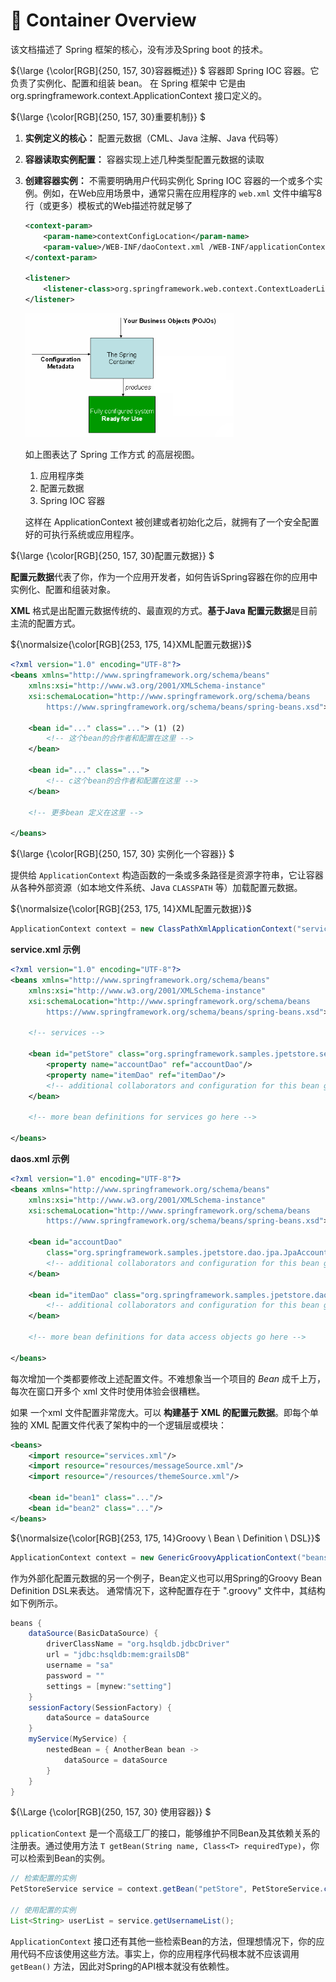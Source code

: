 # 📖 Container Overview

该文档描述了 Spring 框架的核心，没有涉及Spring boot 的技术。

${\large {\color[RGB]{250, 157, 30}容器概述}} $
容器即 Spring IOC 容器。它负责了实例化、配置和组装 bean。
在 Spring 框架中 它是由 org.springframework.context.ApplicationContext 接口定义的。

${\large {\color[RGB]{250, 157, 30}重要机制}} $

1. **实例定义的核心：** 配置元数据（CML、Java 注解、Java  代码等）

2. **容器读取实例配置：** 容器实现上述几种类型配置元数据的读取

3. **创建容器实例：** 不需要明确用户代码实例化 Spring IOC 容器的一个或多个实例。例如，在Web应用场景中，通常只需在应用程序的 `web.xml` 文件中编写8行（或更多）模板式的Web描述符就足够了

   ```xml
   <context-param>
       <param-name>contextConfigLocation</param-name>
       <param-value>/WEB-INF/daoContext.xml /WEB-INF/applicationContext.xml</param-value>
   </context-param>
   
   <listener>
       <listener-class>org.springframework.web.context.ContextLoaderListener</listener-class>
   </listener>
   
   ```

   <img src="https://raw.githubusercontent.com/ChenXuRiYue/image-cloud/main/typora/container-magic.png" alt="container magic" style="zoom: 67%;" />

   如上图表达了 Spring 工作方式 的高层视图。

   1. 应用程序类
   2. 配置元数据
   3. Spring IOC 容器

   这样在 ApplicationContext 被创建或者初始化之后，就拥有了一个安全配置好的可执行系统或应用程序。

${\large {\color[RGB]{250, 157, 30}配置元数据}} $

**配置元数据**代表了你，作为一个应用开发者，如何告诉Spring容器在你的应用中实例化、配置和组装对象。

**XML** 格式是出配置元数据传统的、最直观的方式。**基于Java 配置元数据**是目前主流的配置方式。

${\normalsize{\color[RGB]{253, 175, 14}XML配置元数据}}$
```xml
<?xml version="1.0" encoding="UTF-8"?>
<beans xmlns="http://www.springframework.org/schema/beans"
    xmlns:xsi="http://www.w3.org/2001/XMLSchema-instance"
    xsi:schemaLocation="http://www.springframework.org/schema/beans
        https://www.springframework.org/schema/beans/spring-beans.xsd">

    <bean id="..." class="..."> (1) (2)
        <!-- 这个bean的合作者和配置在这里 -->
    </bean>

    <bean id="..." class="...">
        <!-- c这个bean的合作者和配置在这里 -->
    </bean>

    <!-- 更多bean 定义在这里 -->

</beans>

```

${\large {\color[RGB]{250, 157, 30} 实例化一个容器}} $

提供给 `ApplicationContext` 构造函数的一条或多条路径是资源字符串，它让容器从各种外部资源（如本地文件系统、Java `CLASSPATH` 等）加载配置元数据。

${\normalsize{\color[RGB]{253, 175, 14}XML配置元数据}}$

```java
ApplicationContext context = new ClassPathXmlApplicationContext("services.xml", "daos.xml");
```

**service.xml 示例**

```xml
<?xml version="1.0" encoding="UTF-8"?>
<beans xmlns="http://www.springframework.org/schema/beans"
    xmlns:xsi="http://www.w3.org/2001/XMLSchema-instance"
    xsi:schemaLocation="http://www.springframework.org/schema/beans
        https://www.springframework.org/schema/beans/spring-beans.xsd">

    <!-- services -->

    <bean id="petStore" class="org.springframework.samples.jpetstore.services.PetStoreServiceImpl">
        <property name="accountDao" ref="accountDao"/>
        <property name="itemDao" ref="itemDao"/>
        <!-- additional collaborators and configuration for this bean go here -->
    </bean>

    <!-- more bean definitions for services go here -->

</beans>
```

**daos.xml 示例**

```xml
<?xml version="1.0" encoding="UTF-8"?>
<beans xmlns="http://www.springframework.org/schema/beans"
    xmlns:xsi="http://www.w3.org/2001/XMLSchema-instance"
    xsi:schemaLocation="http://www.springframework.org/schema/beans
        https://www.springframework.org/schema/beans/spring-beans.xsd">

    <bean id="accountDao"
        class="org.springframework.samples.jpetstore.dao.jpa.JpaAccountDao">
        <!-- additional collaborators and configuration for this bean go here -->
    </bean>

    <bean id="itemDao" class="org.springframework.samples.jpetstore.dao.jpa.JpaItemDao">
        <!-- additional collaborators and configuration for this bean go here -->
    </bean>

    <!-- more bean definitions for data access objects go here -->

</beans>
```

每次增加一个类都要修改上述配置文件。不难想象当一个项目的 $Bean$ 成千上万，每次在窗口开多个 xml 文件时使用体验会很糟糕。

如果 一个xml 文件配置非常庞大。可以 **构建基于 XML 的配置元数据**。即每个单独的 XML 配置文件代表了架构中的一个逻辑层或模块：

```xml
<beans>
    <import resource="services.xml"/>
    <import resource="resources/messageSource.xml"/>
    <import resource="/resources/themeSource.xml"/>

    <bean id="bean1" class="..."/>
    <bean id="bean2" class="..."/>
</beans>
```

${\normalsize{\color[RGB]{253, 175, 14}Groovy \  Bean \ Definition \ DSL}}$

```java
ApplicationContext context = new GenericGroovyApplicationContext("beans.groovy");
```

作为外部化配置元数据的另一个例子，Bean定义也可以用Spring的Groovy Bean Definition DSL来表达。
通常情况下，这种配置存在于 ".groovy" 文件中，其结构如下例所示。

```groovy
beans {
    dataSource(BasicDataSource) {
        driverClassName = "org.hsqldb.jdbcDriver"
        url = "jdbc:hsqldb:mem:grailsDB"
        username = "sa"
        password = ""
        settings = [mynew:"setting"]
    }
    sessionFactory(SessionFactory) {
        dataSource = dataSource
    }
    myService(MyService) {
        nestedBean = { AnotherBean bean ->
            dataSource = dataSource
        }
    }
}
```

${\Large {\color[RGB]{250, 157, 30} 使用容器}} $

`pplicationContext` 是一个高级工厂的接口，能够维护不同Bean及其依赖关系的注册表。通过使用方法 `T getBean(String name, Class<T> requiredType)`，你可以检索到Bean的实例。

```java
// 检索配置的实例
PetStoreService service = context.getBean("petStore", PetStoreService.class);

// 使用配置的实例
List<String> userList = service.getUsernameList();
```



`ApplicationContext` 接口还有其他一些检索Bean的方法，但理想情况下，你的应用代码不应该使用这些方法。事实上，你的应用程序代码根本就不应该调用 `getBean()` 方法，因此对Spring的API根本就没有依赖性。
